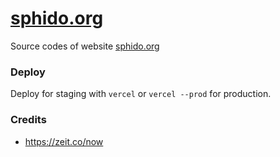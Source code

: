 # [sphido.org](https://sphido.org)

Source codes of website [sphido.org](https://sphido.org)


### Deploy

Deploy for staging with `vercel` or `vercel --prod` for production. 


### Credits
 
- https://zeit.co/now